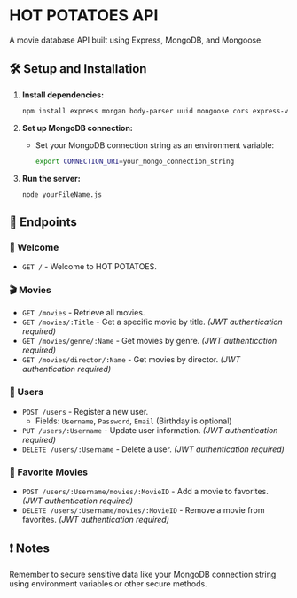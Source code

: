 # HOT POTATOES API

A movie database API built using Express, MongoDB, and Mongoose.

## 🛠️ Setup and Installation

1. **Install dependencies:**
    ```bash
    npm install express morgan body-parser uuid mongoose cors express-validator passport
    ```

2. **Set up MongoDB connection:**
    - Set your MongoDB connection string as an environment variable:
        ```bash
        export CONNECTION_URI=your_mongo_connection_string
        ```

3. **Run the server:**
    ```bash
    node yourFileName.js
    ```

## 🚀 Endpoints

### 🎉 Welcome

- `GET /` - Welcome to HOT POTATOES.

### 🎬 Movies

- `GET /movies` - Retrieve all movies.
- `GET /movies/:Title` - Get a specific movie by title. *(JWT authentication required)*
- `GET /movies/genre/:Name` - Get movies by genre. *(JWT authentication required)*
- `GET /movies/director/:Name` - Get movies by director. *(JWT authentication required)*

### 🧑 Users

- `POST /users` - Register a new user. 
    - Fields: `Username`, `Password`, `Email` (Birthday is optional)
- `PUT /users/:Username` - Update user information. *(JWT authentication required)*
- `DELETE /users/:Username` - Delete a user. *(JWT authentication required)*

### 🌟 Favorite Movies

- `POST /users/:Username/movies/:MovieID` - Add a movie to favorites. *(JWT authentication required)*
- `DELETE /users/:Username/movies/:MovieID` - Remove a movie from favorites. *(JWT authentication required)*

## ❗ Notes

Remember to secure sensitive data like your MongoDB connection string using environment variables or other secure methods.

